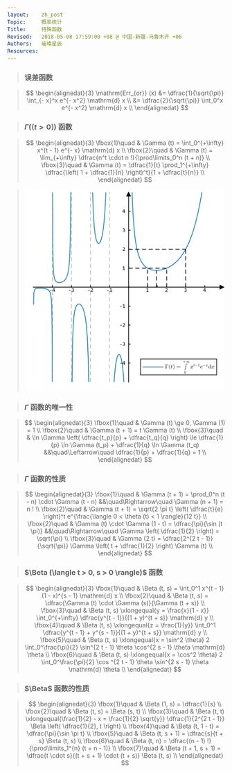 ```yaml
---
layout:    zh_post
Topic:     概率统计
Title:     特殊函数
Revised:   2018-05-08 17:59:00 +08 @ 中国-新疆-乌鲁木齐 +06
Authors:   璀璨星辰
Resources:
---
```


> ### 误差函数

> $$
> \begin{alignedat}{3}
> \mathrm{Err_{or}} (x) &= \dfrac{1}{\sqrt{\pi}} \int_{- x}^x e^{- x^2} \mathrm{d} x \\
> &= \dfrac{2}{\sqrt{\pi}} \int_0^x e^{- x^2} \mathrm{d} x \\
> \end{alignedat}
> $$
>

> ### $\Gamma (\langle t > 0 \rangle)$ 函数

> $$
> \begin{alignedat}{3}
> \fbox{1}\quad & \Gamma (t) = \int_0^{+\infty} x^{t - 1} e^{- x} \mathrm{d} x \\
> \fbox{2}\quad & \Gamma (t) = \lim_{+\infty} \dfrac{n^t \cdot n !}{\prod\limits_0^n (t + n)} \\
> \fbox{3}\quad & \Gamma (t) = \dfrac{1}{t} \prod_1^{+\infty} \dfrac{\left( 1 + \dfrac{1}{n} \right)^t}{1 + \dfrac{t}{n}} \\
> \end{alignedat}
> $$
>

> ![max-width:360px;](figures/Gamma_Function.svg)

> ### $\Gamma$ 函数的唯一性

> $$
> \begin{alignedat}{3}
> \fbox{1}\quad & \Gamma (t) \ge 0, \Gamma (1) = 1 \\
> \fbox{2}\quad & \Gamma (t + 1) = t \Gamma (t) \\
> \fbox{3}\quad & \ln \Gamma \left( \dfrac{t_p}{p} + \dfrac{t_q}{q} \right) \le \dfrac{1}{p} \ln \Gamma (t_p) + \dfrac{1}{q} \ln \Gamma (t_q) &&\quad\Leftarrow\quad \dfrac{1}{p} + \dfrac{1}{q} = 1 \\
> \end{alignedat}
> $$
>

> ### $\Gamma$ 函数的性质

> $$
> \begin{alignedat}{3}
> \fbox{1}\quad & \Gamma (t + 1) = \prod_0^n (t - n) \cdot \Gamma (t - n)                                                           &&\quad\Rightarrow\quad \Gamma (n + 1) = n ! \\
> \fbox{2}\quad & \Gamma (t + 1) = \sqrt{2 \pi t} \left( \dfrac{t}{e} \right)^t e^{\frac{\langle 0 < \theta (t) < 1 \rangle}{12 t}} \\
> \fbox{2}\quad & \Gamma (t) \cdot \Gamma (1 - t) = \dfrac{\pi}{\sin (t \pi)}                                                       &&\quad\Rightarrow\quad \Gamma \left( \dfrac{1}{2} \right) = \sqrt{\pi} \\
> \fbox{3}\quad & \Gamma (2 t) = \dfrac{2^{2 t - 1}}{\sqrt{\pi}} \Gamma \left( t + \dfrac{1}{2} \right) \Gamma (t) \\
> \end{alignedat}
> $$
>

> ### $\Beta (\langle t > 0, s > 0 \rangle)$ 函数

> $$
> \begin{alignedat}{3}
> \fbox{1}\quad & \Beta (t, s) = \int_0^1 x^{t - 1} (1 - x)^{s - 1} \mathrm{d} x \\
> \fbox{2}\quad & \Beta (t, s) = \dfrac{\Gamma (t) \cdot \Gamma (s)}{\Gamma (t + s)} \\
> \fbox{3}\quad & \Beta (t, s) \xlongequal{y = \frac{x}{1 - x}} \int_0^{+\infty} \dfrac{y^{t - 1}}{(1 + y)^{t + s}} \mathrm{d} y \\
> \fbox{4}\quad & \Beta (t, s) \xlongequal{z = \frac{1}{y}} \int_0^1 \dfrac{y^{t - 1} + y^{s - 1}}{(1 + y)^{t + s}} \mathrm{d} y \\
> \fbox{5}\quad & \Beta (t, s) \xlongequal{x = \sin^2 \theta} 2 \int_0^\frac{\pi}{2} \sin^{2 t - 1} \theta \cos^{2 s - 1} \theta \mathrm{d} \theta \\
> \fbox{6}\quad & \Beta (t, s) \xlongequal{x = \cos^2 \theta} 2 \int_0^\frac{\pi}{2} \cos ^{2 t - 1} \theta \sin^{2 s - 1} \theta \mathrm{d} \theta \\
> \end{alignedat}
> $$
>

> ### $\Beta$ 函数的性质

> $$
> \begin{alignedat}{3}
> \fbox{1}\quad & \Beta (1, s) = \dfrac{1}{s} \\
> \fbox{2}\quad & \Beta (t, s) = \Beta (s, t) \\
> \fbox{3}\quad & \Beta (t, t) \xlongequal{\frac{1}{2} - x = \frac{1}{2} \sqrt{y}} \dfrac{1}{2^{2 t - 1}} \Beta \left( \dfrac{1}{2}, t \right) \\
> \fbox{4}\quad & \Beta (t, 1 - t) = \dfrac{\pi}{\sin \pi t}  \\
> \fbox{5}\quad & \Beta (t, s + 1) = \dfrac{s}{t + s} \Beta (t, s) \\
> \fbox{6}\quad & \Beta (t, n) = \dfrac{(n - 1) !}{\prod\limits_1^{n} (t + n - 1)} \\
> \fbox{7}\quad & \Beta (t + 1, s + 1) = \dfrac{t \cdot s}{(t + s + 1) \cdot (t + s)} \Beta (t, s) \\
> \end{alignedat}
> $$
>

